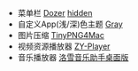 - 菜单栏
[Dozer](https://github.com/Mortennn/Dozer)
[hidden](https://github.com/dwarvesf/hidden)
- 自定义App(浅/深)色主题
[Gray](https://github.com/zenangst/Gray)
- 图片压缩
[TinyPNG4Mac](https://github.com/kyleduo/TinyPNG4Mac)
- 视频资源播放器
[ZY-Player](https://github.com/Hunlongyu/ZY-Player)
- 音乐播放器
[洛雪音乐助手桌面版](https://github.com/lyswhut/lx-music-desktop)